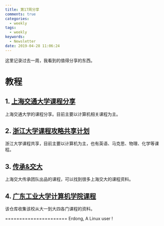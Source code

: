 ```yaml
---
title: 第17周分享
comments: true
categories:
  - weekly
tags:
  - weekly
keywords:
  - Newsletter
date: 2019-04-28 11:06:24
---
```



这里记录过去一周，我看到的值得分享的东西。
<!--more-->

# 教程

## 1. [上海交通大学课程分享](https://github.com/CoolPhilChen/SJTU-Courses)

上海交通大学的课程分享。目前主要以计算机相关课程为主。

## 2. [浙江大学课程攻略共享计划](https://github.com/QSCTech/zju-icicles)

浙江大学课程共享，目前主要以计算机为主，也有英语、马克思、物理、化学等课程。

## 3. [传承&交大](http://share.sjtu.edu.cn)

上海交大传承团队出品的课程，可以找到很多上海交大的课程资料。

## 4. [广东工业大学计算机学院课程](https://github.com/brenner8023/gdut-course)


该仓库收集该校从大一到大四各门课程的资料。

======================
Erdong, A Linux user !
